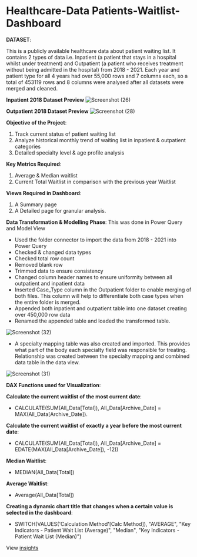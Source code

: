 # Healthcare-Data Patients-Waitlist-Dashboard

**DATASET**: 

This is a publicly available healthcare data about patient waiting list. It contains 2 types of data i.e. Inpatient (a patient that stays in a hospital whilst under treatment) and Outpatient (a patient who receives treatment without being admitted in the hospital) from 2018 - 2021. Each year and patient type for all 4 years had over 55,000 rows and 7 columns each, so a total of 453119 rows and 8 columns were analysed after all datasets were merged and cleaned.

**Inpatient 2018 Dataset Preview**
![Screenshot (26)](https://github.com/user-attachments/assets/cfafd5ac-cc09-4279-8c58-bb6c29601f37)

**Outpatient 2018 Dataset Preview**
![Screenshot (28)](https://github.com/user-attachments/assets/1d299689-a550-4c9e-9c55-8936aca957c7)


**Objective of the Project**:
1.	Track current status of patient waiting list
2.	Analyze historical monthly trend of waiting list in inpatient & outpatient categories
3.	Detailed specialty level & age profile analysis

**Key Metrics Required**:
1. Average & Median waitlist
2.	Current Total Waitlist in comparison with the previous year Waitlist

**Views Required in Dashboard**: 
1. A Summary page
2.	A Detailed page for granular analysis.


**Data Transformation & Modelling Phase**: This was done in Power Query and Model View 
- Used the folder connector to import the data from 2018 - 2021 into Power Query
-	Checked & changed data types 
-	Checked total row count
-	Removed blank row
-	Trimmed data to ensure consistency
-	Changed column header names to ensure uniformity between all outpatient and inpatient data
-	Inserted Case_Type column in the Outpatient folder to enable merging of both files. This column will help to differentiate both case types when the entire folder is merged.
-	Appended both inpatient and outpatient table into one dataset creating over 450,000 row data
-	Renamed the appended table and loaded the transformed table.

![Screenshot (32)](https://github.com/user-attachments/assets/402a5aa9-593f-4901-967c-d90dc1f0b937)

-	A specialty mapping table was also created and imported. This provides what part of the body each specialty field was responsible for treating. Relationship was created between the specialty mapping and combined data table in the data view.

![Screenshot (31)](https://github.com/user-attachments/assets/83d4fecd-fd5a-4f95-bc64-51710cd16ef9)

**DAX Functions used for Visualization**: 

**Calculate the current waitlist of the most current date**: 
- CALCULATE(SUM(All_Data[Total]), All_Data[Archive_Date] = MAX(All_Data[Archive_Date]).

**Calculate the current waitlist of exactly a year before the most current date**: 
- CALCULATE(SUM(All_Data[Total]), All_Data[Archive_Date] = EDATE(MAX(All_Data[Archive_Date]), -12))

**Median Waitlist**: 
- MEDIAN(All_Data[Total]) 

**Average Waitlist**: 
- Average(All_Data[Total])

**Creating a dynamic chart title that changes when a certain value is selected in the dashboard**:
-	SWITCH(VALUES('Calculation Method'[Calc Method]), "AVERAGE", "Key Indicators - Patient Wait List (Average)", "Median",  "Key Indicators - Patient Wait List (Median)")

View [insights]()


